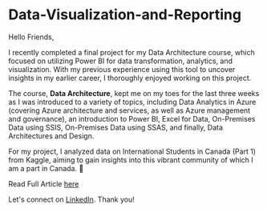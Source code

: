 # Data-Visualization-and-Reporting

Hello Friends,

I recently completed a final project for my Data Architecture course, which focused on utilizing Power BI for data transformation, analytics, and visualization. With my previous experience using this tool to uncover insights in my earlier career, I thoroughly enjoyed working on this project.

The course, **Data Architecture**, kept me on my toes for the last three weeks as I was introduced to a variety of topics, including Data Analytics in Azure (covering Azure architecture and services, as well as Azure management and governance), an introduction to Power BI, Excel for Data, On-Premises Data using SSIS, On-Premises Data using SSAS, and finally, Data Architectures and Design.

For my project, I analyzed data on International Students in Canada (Part 1) from Kaggle, aiming to gain insights into this vibrant community of which I am a part in Canada. 🙂 

Read Full Article [here](https://github.com/Adeniran02/Data-Visualization-and-Reporting/blob/main/Analysis%20of%20International%20Students%20in%20Canada%20(Report).pdf)

Let's connect on [LinkedIn](https://www.linkedin.com/in/adeniran-olanrewaju/). Thank you!

